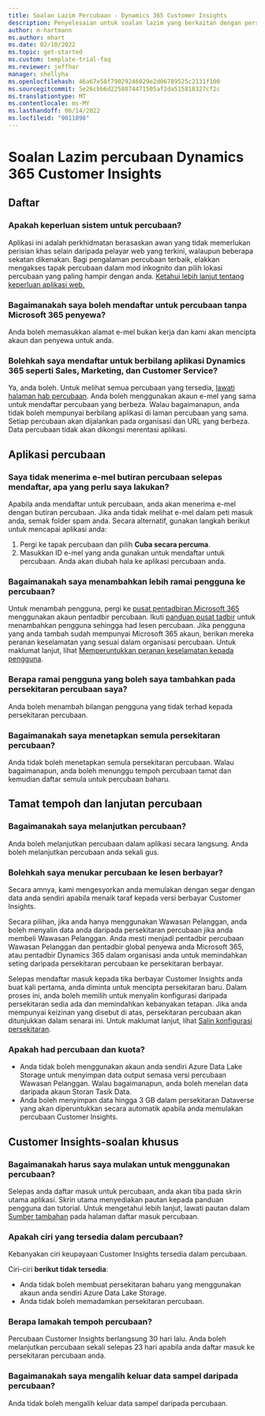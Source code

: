 ```yaml
---
title: Soalan Lazim Percubaan - Dynamics 365 Customer Insights
description: Penyelesaian untuk soalan lazim yang berkaitan dengan persediaan dan pengurusan percubaan Customer Insights. Ketahui cara menyelesaikan isu platform dan isu khusus aplikasi.
author: m-hartmann
ms.author: mhart
ms.date: 02/10/2022
ms.topic: get-started
ms.custom: template-trial-faq
ms.reviewer: jeffhar
manager: shellyha
ms.openlocfilehash: 46a67e58f79029246029e2d06789525c2131f100
ms.sourcegitcommit: 5e26cbb6d2258074471505af2da515818327cf2c
ms.translationtype: MT
ms.contentlocale: ms-MY
ms.lasthandoff: 06/14/2022
ms.locfileid: "9011898"
---
```

# <a name="dynamics-365-customer-insights-trial-faq"></a>Soalan Lazim percubaan Dynamics 365 Customer Insights

## <a name="sign-up"></a>Daftar

### <a name="what-are-the-system-requirements-for-the-trial"></a>Apakah keperluan sistem untuk percubaan?

Aplikasi ini adalah perkhidmatan berasaskan awan yang tidak memerlukan perisian khas selain daripada pelayar web yang terkini, walaupun beberapa sekatan dikenakan. Bagi pengalaman percubaan terbaik, elakkan mengakses tapak percubaan dalam mod inkognito dan pilih lokasi percubaan yang paling hampir dengan anda. [Ketahui lebih lanjut tentang keperluan aplikasi web.](/power-platform/admin/web-application-requirements)

### <a name="how-do-i-sign-up-for-the-trial-without-a-microsoft-365-tenant"></a>Bagaimanakah saya boleh mendaftar untuk percubaan tanpa Microsoft 365 penyewa?

Anda boleh memasukkan alamat e-mel bukan kerja dan kami akan mencipta akaun dan penyewa untuk anda.

### <a name="can-i-sign-up-for-multiple-dynamics-365-apps-such-as-sales-marketing-and-customer-service"></a>Bolehkah saya mendaftar untuk berbilang aplikasi Dynamics 365 seperti Sales, Marketing, dan Customer Service?

Ya, anda boleh. Untuk melihat semua percubaan yang tersedia, [lawati halaman hab percubaan](https://dynamics.microsoft.com/dynamics-365-free-trial). Anda boleh menggunakan akaun e-mel yang sama untuk mendaftar percubaan yang berbeza. Walau bagaimanapun, anda tidak boleh mempunyai berbilang aplikasi di laman percubaan yang sama. Setiap percubaan akan dijalankan pada organisasi dan URL yang berbeza. Data percubaan tidak akan dikongsi merentasi aplikasi.

## <a name="trial-app"></a>Aplikasi percubaan

### <a name="i-didnt-receive-the-trial-details-email-after-signing-up-what-should-i-do"></a>Saya tidak menerima e-mel butiran percubaan selepas mendaftar, apa yang perlu saya lakukan?

Apabila anda mendaftar untuk percubaan, anda akan menerima e-mel dengan butiran percubaan. Jika anda tidak melihat e-mel dalam peti masuk anda, semak folder spam anda. Secara alternatif, gunakan langkah berikut untuk mencapai aplikasi anda:

1. Pergi ke tapak percubaan dan pilih **Cuba secara percuma**.
1. Masukkan ID e-mel yang anda gunakan untuk mendaftar untuk percubaan. Anda akan diubah hala ke aplikasi percubaan anda.

### <a name="how-do-i-add-more-users-to-a-trial"></a>Bagaimanakah saya menambahkan lebih ramai pengguna ke percubaan?

Untuk menambah pengguna, pergi ke [pusat pentadbiran Microsoft 365](https://admin.microsoft.com) menggunakan akaun pentadbir percubaan. Ikuti [panduan pusat tadbir](/microsoft-365/admin/add-users/add-users) untuk menambahkan pengguna sehingga had lesen percubaan. Jika pengguna yang anda tambah sudah mempunyai Microsoft 365 akaun, berikan mereka peranan keselamatan yang sesuai dalam organisasi percubaan. Untuk maklumat lanjut, lihat [Memperuntukkan peranan keselamatan kepada pengguna](/power-platform/admin/create-users-assign-online-security-roles#assign-a-security-role-to-a-user).

### <a name="how-many-users-can-i-add-to-my-trial-environment"></a>Berapa ramai pengguna yang boleh saya tambahkan pada persekitaran percubaan saya?

Anda boleh menambah bilangan pengguna yang tidak terhad kepada persekitaran percubaan.

### <a name="how-do-i-reset-the-trial-environment"></a>Bagaimanakah saya menetapkan semula persekitaran percubaan?

Anda tidak boleh menetapkan semula persekitaran percubaan. Walau bagaimanapun, anda boleh menunggu tempoh percubaan tamat dan kemudian daftar semula untuk percubaan baharu.

## <a name="trial-expiration-and-extension"></a>Tamat tempoh dan lanjutan percubaan

### <a name="how-do-i-extend-the-trial"></a>Bagaimanakah saya melanjutkan percubaan?

Anda boleh melanjutkan percubaan dalam aplikasi secara langsung. Anda boleh melanjutkan percubaan anda sekali gus.

### <a name="can-i-convert-the-trial-to-a-paid-license"></a>Bolehkah saya menukar percubaan ke lesen berbayar?

Secara amnya, kami mengesyorkan anda memulakan dengan segar dengan data anda sendiri apabila menaik taraf kepada versi berbayar Customer Insights. 

Secara pilihan, jika anda hanya menggunakan Wawasan Pelanggan, anda boleh menyalin data anda daripada persekitaran percubaan jika anda membeli Wawasan Pelanggan. Anda mesti menjadi pentadbir percubaan Wawasan Pelanggan dan pentadbir global penyewa anda Microsoft 365, atau pentadbir Dynamics 365 dalam organisasi anda untuk memindahkan seting daripada persekitaran percubaan ke persekitaran berbayar.

Selepas mendaftar masuk kepada tika berbayar Customer Insights anda buat kali pertama, anda diminta untuk mencipta persekitaran baru. Dalam proses ini, anda boleh memilih untuk menyalin konfigurasi daripada persekitaran sedia ada dan memindahkan kebanyakan tetapan. Jika anda mempunyai keizinan yang disebut di atas, persekitaran percubaan akan ditunjukkan dalam senarai ini. Untuk maklumat lanjut, lihat [Salin konfigurasi persekitaran](create-environment.md#copy-the-environment-configuration).

### <a name="what-are-the-trial-limits-and-quotas"></a>Apakah had percubaan dan kuota?

- Anda tidak boleh menggunakan akaun anda sendiri Azure Data Lake Storage untuk menyimpan data output semasa versi percubaan Wawasan Pelanggan. Walau bagaimanapun, anda boleh menelan data daripada akaun Storan Tasik Data.
- Anda boleh menyimpan data hingga 3 GB dalam persekitaran Dataverse yang akan diperuntukkan secara automatik apabila anda memulakan percubaan Customer Insights.

## <a name="customer-insights-specific-questions"></a>Customer Insights-soalan khusus

### <a name="how-do-i-start-using-the-trial"></a>Bagaimanakah harus saya mulakan untuk menggunakan percubaan?

Selepas anda daftar masuk untuk percubaan, anda akan tiba pada skrin utama aplikasi. Skrin utama menyediakan pautan kepada panduan pengguna dan tutorial. Untuk mengetahui lebih lanjut, lawati pautan dalam [Sumber tambahan](trial-signup.md#additional-resources) pada halaman daftar masuk percubaan.

### <a name="what-features-are-available-in-the-trial"></a>Apakah ciri yang tersedia dalam percubaan?

Kebanyakan ciri keupayaan Customer Insights tersedia dalam percubaan.

Ciri-ciri **berikut tidak tersedia**:

- Anda tidak boleh membuat persekitaran baharu yang menggunakan akaun anda sendiri Azure Data Lake Storage.
- Anda tidak boleh memadamkan persekitaran percubaan.

### <a name="how-long-does-the-trial-last"></a>Berapa lamakah tempoh percubaan?

Percubaan Customer Insights berlangsung 30 hari lalu. Anda boleh melanjutkan percubaan sekali selepas 23 hari apabila anda daftar masuk ke persekitaran percubaan anda.

### <a name="how-do-i-remove-sample-data-from-the-trial"></a>Bagaimanakah saya mengalih keluar data sampel daripada percubaan?

Anda tidak boleh mengalih keluar data sampel daripada percubaan.
